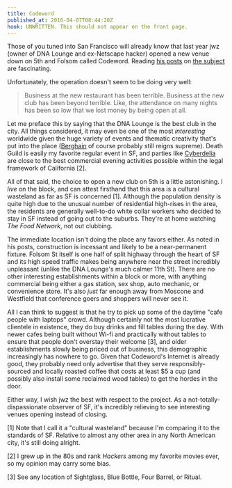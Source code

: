 ```yaml
---
title: Codeword
published_at: 2016-04-07T08:44:20Z
hook: UNWRITTEN. This should not appear on the front page.
---
```


Those of you tuned into San Francisco will already know that last year jwz
(owner of DNA Lounge and ex-Netscape hacker) opened a new venue down on 5th and
Folsom called Codeword. Reading [his posts][codeword1] on [the
subject][codeword2] are fascinating.

Unfortunately, the operation doesn't seem to be doing very well:

> Business at the new restaurant has been terrible. Business at the new club
> has been beyond terrible. Like, the attendance on many nights has been so low
> that we lost money by being open at all.

Let me preface this by saying that the DNA Lounge is the best club in the city.
All things considered, it may even be one of the most _interesting_ worldwide
given the huge variety of events and thematic creativity that's put into the
place ([Berghain][berghain] of course probably still reigns supreme). Death
Guild is easily my favorite regular event in SF, and parties like
[Cyberdelia][codeword2] are close to the best commercial evening activities
possible within the legal framework of California [2].

All of that said, the choice to open a new club on 5th is a little astonishing.
I _live_ on the block, and can attest firsthand that this area is a cultural
wasteland as far as SF is concerned [1]. Although the population density is
quite high due to the unusual number of residential high-rises in the area, the
residents are generally well-to-do white collar workers who decided to stay in
SF instead of going out to the suburbs. They're at home watching _The Food
Network_, not out clubbing.

The immediate location isn't doing the place any favors either. As noted in his
posts, construction is incessant and likely to be a near-permanent fixture.
Folsom St itself is one half of split highway through the heart of SF and its
high speed traffic makes being anywhere near the street incredibly unpleasant
(unlike the DNA Lounge's much calmer 11th St). There are no other interesting
establishments within a block or more, with anything commercial being either a
gas station, sex shop, auto mechanic, or convenience store. It's also _just_
far enough away from Moscone and Westfield that conference goers and shoppers
will never see it.

All I can think to suggest is that he try to pick up some of the daytime
"cafe people with laptops" crowd. Although certainly not the most lucrative
clientele in existence, they do buy drinks and fill tables during the day. With
newer cafes being built without Wi-fi and practically without tables to ensure
that people don't overstay their welcome [3], and older establishments slowly
being priced out of business, this demographic increasingly has nowhere to go.
Given that Codeword's Internet is already good, they probably need only
advertise that they serve responsibly-sourced and locally roasted coffee that
costs at least $5 a cup (and possibly also install some reclaimed wood tables)
to get the hordes in the door.

Either way, I wish jwz the best with respect to the project. As a
not-totally-dispassionate observer of SF, it's incredibly relieving to see
interesting venues opening instead of closing.

[berghain]: http://www.newyorker.com/magazine/2014/03/24/berlin-nights
[codeword1]: https://www.dnalounge.com/backstage/log/2015/12/22.html
[codeword2]: https://www.dnalounge.com/backstage/log/2016/01/27.html

[1] Note that I call it a "cultural wasteland" because I'm comparing it to the
    standards of SF. Relative to almost any other area in any North American
    city, it's still doing alright.

[2] I grew up in the 80s and rank _Hackers_ among my favorite movies ever, so
    my opinion may carry some bias.

[3] See any location of Sightglass, Blue Bottle, Four Barrel, or Ritual.
